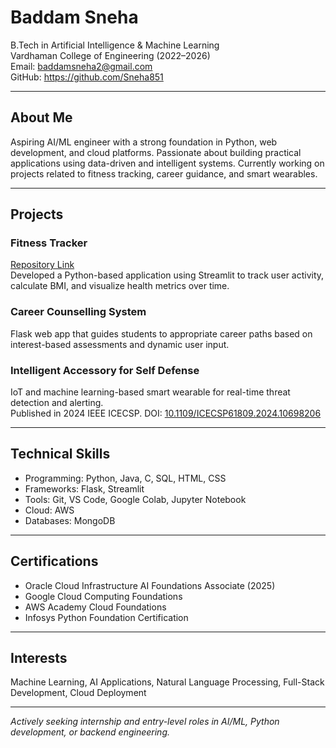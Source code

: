 # Baddam Sneha

B.Tech in Artificial Intelligence & Machine Learning  
Vardhaman College of Engineering (2022–2026)  
Email: baddamsneha2@gmail.com  
GitHub: https://github.com/Sneha851

---

## About Me

Aspiring AI/ML engineer with a strong foundation in Python, web development, and cloud platforms. Passionate about building practical applications using data-driven and intelligent systems. Currently working on projects related to fitness tracking, career guidance, and smart wearables.

---

## Projects

### Fitness Tracker  
[Repository Link](https://github.com/Sneha851/fitness_tracker)  
Developed a Python-based application using Streamlit to track user activity, calculate BMI, and visualize health metrics over time.

### Career Counselling System  
Flask web app that guides students to appropriate career paths based on interest-based assessments and dynamic user input.

### Intelligent Accessory for Self Defense  
IoT and machine learning-based smart wearable for real-time threat detection and alerting.  
Published in 2024 IEEE ICECSP. DOI: [10.1109/ICECSP61809.2024.10698206](https://doi.org/10.1109/ICECSP61809.2024.10698206)

---

## Technical Skills

- Programming: Python, Java, C, SQL, HTML, CSS  
- Frameworks: Flask, Streamlit  
- Tools: Git, VS Code, Google Colab, Jupyter Notebook  
- Cloud: AWS  
- Databases: MongoDB 

---

## Certifications

- Oracle Cloud Infrastructure AI Foundations Associate (2025)  
- Google Cloud Computing Foundations  
- AWS Academy Cloud Foundations  
- Infosys Python Foundation Certification

---

## Interests

Machine Learning, AI Applications, Natural Language Processing, Full-Stack Development, Cloud Deployment

---

*Actively seeking internship and entry-level roles in AI/ML, Python development, or backend engineering.*
